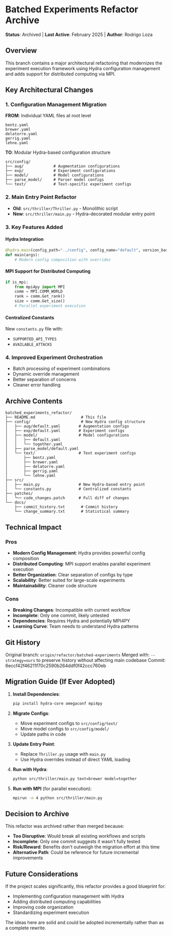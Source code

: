 # Batched Experiments Refactor Archive

**Status**: Archived | **Last Active**: February 2025 | **Author**: Rodrigo Loza

## Overview

This branch contains a major architectural refactoring that modernizes the experiment execution framework using Hydra configuration management and adds support for distributed computing via MPI.

## Key Architectural Changes

### 1. Configuration Management Migration
**FROM**: Individual YAML files at root level
```
bentz.yaml
brewer.yaml
delatorre.yaml
gerrig.yaml
lehne.yaml
```

**TO**: Modular Hydra-based configuration structure
```
src/config/
├── aug/             # Augmentation configurations
├── exp/             # Experiment configurations
├── model/           # Model configurations
├── parse_model/     # Parser model configs
└── text/            # Text-specific experiment configs
```

### 2. Main Entry Point Refactor
- **Old**: `src/thriller/Thriller.py` - Monolithic script
- **New**: `src/thriller/main.py` - Hydra-decorated modular entry point

### 3. Key Features Added

#### Hydra Integration
```python
@hydra.main(config_path="../config", config_name="default", version_base=None)
def main(args):
    # Modern config composition with overrides
```

#### MPI Support for Distributed Computing
```python
if is_mpi:
    from mpi4py import MPI
    comm = MPI.COMM_WORLD
    rank = comm.Get_rank()
    size = comm.Get_size()
    # Parallel experiment execution
```

#### Centralized Constants
New `constants.py` file with:
- `SUPPORTED_API_TYPES`
- `AVAILABLE_ATTACKS`

### 4. Improved Experiment Orchestration
- Batch processing of experiment combinations
- Dynamic override management
- Better separation of concerns
- Cleaner error handling

## Archive Contents

```
batched_experiments_refactor/
├── README.md                    # This file
├── config/                      # New Hydra config structure
│   ├── aug/default.yaml        # Augmentation configs
│   ├── exp/default.yaml        # Experiment configs
│   ├── model/                  # Model configurations
│   │   ├── default.yaml
│   │   └── together.yaml
│   ├── parse_model/default.yaml
│   └── text/                   # Text experiment configs
│       ├── bentz.yaml
│       ├── brewer.yaml
│       ├── delatorre.yaml
│       ├── gerrig.yaml
│       └── lehne.yaml
├── src/
│   ├── main.py                 # New Hydra-based entry point
│   └── constants.py            # Centralized constants
├── patches/
│   └── code_changes.patch      # Full diff of changes
└── docs/
    ├── commit_history.txt       # Commit history
    └── change_summary.txt       # Statistical summary
```

## Technical Impact

### Pros
- **Modern Config Management**: Hydra provides powerful config composition
- **Distributed Computing**: MPI support enables parallel experiment execution
- **Better Organization**: Clear separation of configs by type
- **Scalability**: Better suited for large-scale experiments
- **Maintainability**: Cleaner code structure

### Cons
- **Breaking Changes**: Incompatible with current workflow
- **Incomplete**: Only one commit, likely untested
- **Dependencies**: Requires Hydra and potentially MPI4PY
- **Learning Curve**: Team needs to understand Hydra patterns

## Git History

Original branch: `origin/refactor/batched-experiments`
Merged with: `--strategy=ours` to preserve history without affecting main codebase
Commit: 6eccf42f46211f70c2590b264ddf0f42ccc760eb

## Migration Guide (If Ever Adopted)

1. **Install Dependencies**:
   ```bash
   pip install hydra-core omegaconf mpi4py
   ```

2. **Migrate Configs**:
   - Move experiment configs to `src/config/text/`
   - Move model configs to `src/config/model/`
   - Update paths in code

3. **Update Entry Point**:
   - Replace `Thriller.py` usage with `main.py`
   - Use Hydra overrides instead of direct YAML loading

4. **Run with Hydra**:
   ```bash
   python src/thriller/main.py text=brewer model=together
   ```

5. **Run with MPI** (for parallel execution):
   ```bash
   mpirun -n 4 python src/thriller/main.py
   ```

## Decision to Archive

This refactor was archived rather than merged because:
- **Too Disruptive**: Would break all existing workflows and scripts
- **Incomplete**: Only one commit suggests it wasn't fully tested
- **Risk/Reward**: Benefits don't outweigh the migration effort at this time
- **Alternative Path**: Could be reference for future incremental improvements

## Future Considerations

If the project scales significantly, this refactor provides a good blueprint for:
- Implementing configuration management with Hydra
- Adding distributed computing capabilities
- Improving code organization
- Standardizing experiment execution

The ideas here are solid and could be adopted incrementally rather than as a complete rewrite.